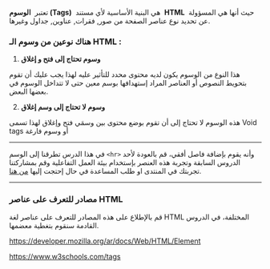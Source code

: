 تعتبر  **الوسوم (Tags)**  هي البنية الأساسية لأي مستند  **HTML**  حيث أنها هي المسؤولة عن تحديد نوع عناصر الصفحة من صور, فقرات, عناوين, جداول وغيرها.

### هناك نوعين من وسوم الـ HTML :

1. **وسوم تحتاج إلى فتح و إغلاق**

هذا النوع من الوسوم يكون لديه محتوى محدد للتأثير عليه لهذا يجب عليك أن تقوم بتحويط النصوص أو العناصر المراد إستهدافها بوسم معين حتى لا تتداخل الوسوم في بعضها البعض.

2. **وسوم لا تحتاج إلى وسم إغلاق**

هذه الوسوم لا تحتاج إلى أن تقوم بوضع محتوى بين وسمَي فتح وإغلاق لهذا تسمى Void tags أو وسوم فارغة

---

في هذا الدرس تطرقنا إلى الوسم `<hr>` وأنه يقوم بإضافة فاصل أفقي، قم بالعودة لأحد الدروس السابقة وتجربة هذه العنصر بإستخدام بيئة العمل التفاعلية وقم بمشاركتنا تجربتك في المنتدى او طلب المساعدة في حال إحتجت إليها [من هنا](https://forums.coretabs.net).

---

### مصادر للتعرف على عناصر HTML

قم بالإطلاع على هذه المصادر للتعرف على عناصر لغة HTML المختلفة، في الدروس القادمة سنقوم بتغطية معضمها.

https://developer.mozilla.org/ar/docs/Web/HTML/Element

https://www.w3schools.com/tags
